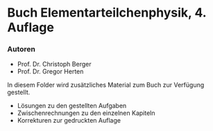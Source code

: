 # Buch Elementarteilchenphysik, 4. Auflage
### Autoren
- Prof. Dr. Christoph Berger 
- Prof. Dr. Gregor Herten 

In diesem Folder wird zusätzliches Material zum Buch zur Verfügung gestellt.
- Lösungen zu den gestellten Aufgaben
- Zwischenrechnungen zu den einzelnen Kapiteln
- Korrekturen zur gedruckten Auflage
 
